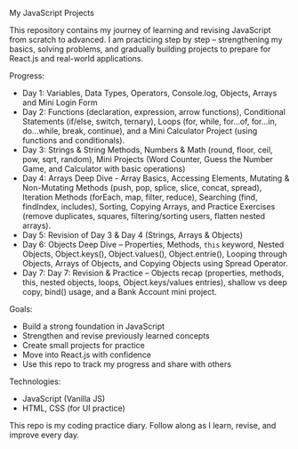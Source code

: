 My JavaScript Projects

This repository contains my journey of learning and revising JavaScript from scratch to advanced. I am practicing step by step – strengthening my basics, solving problems, and gradually building projects to prepare for React.js and real-world applications.

Progress:
- Day 1: Variables, Data Types, Operators, Console.log, Objects, Arrays and Mini Login Form
- Day 2: Functions (declaration, expression, arrow functions), Conditional Statements (if/else, switch, ternary), 
         Loops (for, while, for...of, for...in, do...while, break, continue), and a Mini Calculator Project (using functions and conditionals).
- Day 3: Strings & String Methods, Numbers & Math (round, floor, ceil, pow, sqrt, random), Mini Projects 
         (Word Counter, Guess the Number Game, and Calculator with basic operations)
- Day 4: Arrays Deep Dive - Array Basics, Accessing Elements, Mutating & Non-Mutating Methods (push, pop, splice, slice, concat,
         spread), Iteration Methods (forEach, map, filter, reduce), Searching (find, findIndex, includes), Sorting, Copying Arrays, and Practice Exercises (remove duplicates, squares, filtering/sorting users, flatten nested arrays).
- Day 5: Revision of Day 3 & Day 4 (Strings, Arrays & Objects)
- Day 6: Objects Deep Dive – Properties, Methods, `this` keyword, Nested Objects, Object.keys(), Object.values(), Object.entrie(),
         Looping through Objects, Arrays of Objects, and Copying Objects using Spread Operator.
- Day 7: Day 7: Revision & Practice – Objects recap (properties, methods, this, nested objects, loops, 
         Object.keys/values entries), shallow vs deep copy, bind() usage, and a Bank Account mini project.


Goals:
- Build a strong foundation in JavaScript 
- Strengthen and revise previously learned concepts
- Create small projects for practice
- Move into React.js with confidence
- Use this repo to track my progress and share with others

Technologies:
- JavaScript (Vanilla JS)
- HTML, CSS (for UI practice)

This repo is my coding practice diary. Follow along as I learn, revise, and improve every day.
